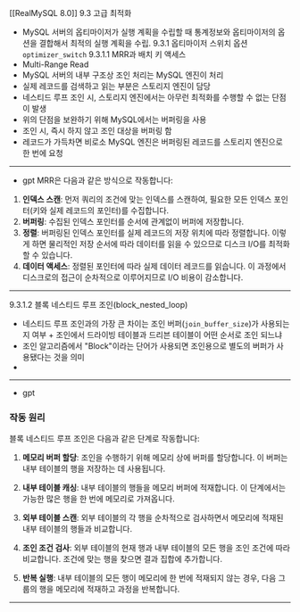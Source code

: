 [[RealMySQL 8.0]]
9.3 고급 최적화
- MySQL 서버의 옵티마이저가 실행 계획을 수립할 때 통계정보와 옵티마이저의 옵션을  결합해서 최적의 실행 계획을 수립.
9.3.1 옵티마이저 스위치 옵션 `optimizer_switch`
9.3.1.1 MRR과 배치 키 액세스
- Multi-Range Read
- MySQL 서버의 내부 구조상 조인 처리는 MySQL 엔진이 처리
- 실제 레코드를 검색하고 읽는 부분은 스토리지 엔진이 담당
- 네스티드 루프 조인 시, 스토리지 엔진에서는 아무런 최적화를 수행할 수 없는 단점이 발생
- 위의 단점을 보완하기 위해 MySQL에서는 버퍼링을 사용
- 조인 시, 즉시 하지 않고 조인 대상을 버퍼링 함
- 레코드가 가득차면 비로소 MySQL 엔진은 버퍼링된 레코드를 스토리지 엔진으로 한 번에 요청
---
- gpt
MRR은 다음과 같은 방식으로 작동합니다:

1. **인덱스 스캔**: 먼저 쿼리의 조건에 맞는 인덱스를 스캔하여, 필요한 모든 인덱스 포인터(키와 실제 레코드의 포인터)를 수집합니다.
2. **버퍼링**: 수집된 인덱스 포인터를 순서에 관계없이 버퍼에 저장합니다.
3. **정렬**: 버퍼링된 인덱스 포인터를 실제 레코드의 저장 위치에 따라 정렬합니다. 이렇게 하면 물리적인 저장 순서에 따라 데이터를 읽을 수 있으므로 디스크 I/O를 최적화할 수 있습니다.
4. **데이터 액세스**: 정렬된 포인터에 따라 실제 데이터 레코드를 읽습니다. 이 과정에서 디스크로의 접근이 순차적으로 이루어지므로 I/O 비용이 감소합니다.
---
9.3.1.2 블록 네스티드 루프 조인(block_nested_loop)
- 네스티드 루프 조인과의 가장 큰 차이는 조인 버퍼(`join_buffer_size`)가 사용되는 지 여부 + 조인에서 드라이빙 테이블과 드리븐 테이블이 어떤 순서로 조인 되느냐
- 조인 알고리즘에서 "Block"이라는 단어가 사용되면 조인용으로 별도의 버퍼가 사용됐다는 것을 의미
- 
---
- gpt
### 작동 원리

블록 네스티드 루프 조인은 다음과 같은 단계로 작동합니다:

1. **메모리 버퍼 할당**: 조인을 수행하기 위해 메모리 상에 버퍼를 할당합니다. 이 버퍼는 내부 테이블의 행을 저장하는 데 사용됩니다.
    
2. **내부 테이블 캐싱**: 내부 테이블의 행들을 메모리 버퍼에 적재합니다. 이 단계에서는 가능한 많은 행을 한 번에 메모리로 가져옵니다.
    
3. **외부 테이블 스캔**: 외부 테이블의 각 행을 순차적으로 검사하면서 메모리에 적재된 내부 테이블의 행들과 비교합니다.
    
4. **조인 조건 검사**: 외부 테이블의 현재 행과 내부 테이블의 모든 행을 조인 조건에 따라 비교합니다. 조건에 맞는 행을 찾으면 결과 집합에 추가합니다.
    
5. **반복 실행**: 내부 테이블의 모든 행이 메모리에 한 번에 적재되지 않는 경우, 다음 그룹의 행을 메모리에 적재하고 과정을 반복합니다.
--- 
